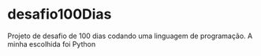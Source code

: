 # desafio100Dias
Projeto de desafio de 100 dias codando uma linguagem de programação. A minha escolhida foi Python
